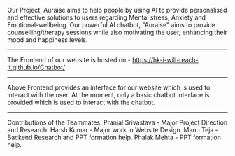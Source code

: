 Our Project, Auraise aims to help people by using AI to provide personalised and effective solutions to users regarding Mental stress, Anxiety and Emotional-wellbeing. Our powerful AI chatbot, "Auraise" aims to provide counselling/therapy sessions while also motivating the user, enhancing their mood and happiness levels.

_______________________________________________________________________________________
The Frontend of our website is hosted on - https://hk-i-will-reach-it.github.io/Chatbot/
_______________________________________________________________________________________
Above Frontend provides an interface for our website which is used to interact with the user. 
At the moment, only a basic chatbot interface is provided which is used to interact with the chatbot.
_______________________________________________________________________________________
Contributions of the Teammates:
Pranjal Srivastava - Major Project Direction and Research.
Harsh Kumar - Major work in Website Design.
Manu Teja - Backend Research and PPT formation help.
Phalak Mehta - PPT formation help.
